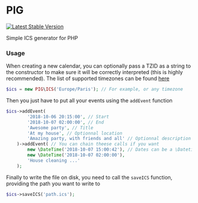 # PIG

[![Latest Stable Version](https://poser.pugx.org/webcretaire/pig/v/stable)](https://packagist.org/packages/webcretaire/pig)

Simple ICS generator for PHP

### Usage
When creating a new calendar, you can optionally pass a TZID as a string to the constructor to make sure it will be correctly interpreted (this is highly recommended). The list of supported timezones can be found [here](https://github.com/Webcretaire/PIG/tree/master/timezones)
```php
$ics = new PIG\ICS('Europe/Paris'); // For example, or any timezone
```

Then you just have to put all your events using the ```addEvent``` function
```php
$ics->addEvent(
        '2018-10-06 20:15:00', // Start
        '2018-10-07 02:00:00', // End
        'Awesome party', // Title
        'At my house', // Optionnal location
        'Amazing party, with friends and all' // Optionnal description
    )->addEvent( // You can chain theese calls if you want
        new \DateTime('2018-10-07 15:00:42'), // Dates can be a \Datetime too
        new \DateTime('2018-10-07 02:00:00'),
        'House cleaning ...'
    );
```

Finally to write the file on disk, you need to call the ```saveICS``` function, providing the path you want to write to

```php
$ics->saveICS('path.ics');
```
